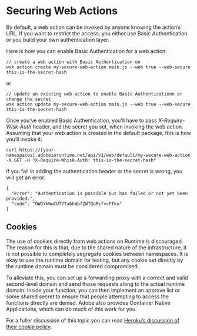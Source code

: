 # Securing Web Actions

By default, a web action can be invoked by anyone knowing the action&rsquo;s URL. If you want to restrict the access, you either use Basic Authentication or you build your own authentication layer.

Here is how you can enable Basic Authentication for a web action:
```
// create a web action with Basic Authentication on
wsk action create my-secure-web-action main.js --web true --web-secure this-is-the-secret-hash
```
or
```
// update an existing web action to enable Basic Authenticationn or change the secret
wsk action update my-secure-web-action main.js --web true --web-secure this-is-the-secret-hash
```

Once you&rsquo;ve enabled Basic Authentication, you&rsquo;ll have to pass *X-Require-Wisk-Auth* header, and the secret you set, when invoking the web action. Assuming that your web action is created in the default package, this is how you&rsquo;ll invoke it:
```
curl https://[your-namespaces].adobeioruntime.net/api/v1/web/default/my-secure-web-action -X GET -H "X-Require-Whisk-Auth: this-is-the-secret-hash"
```

If you fail in adding the authentication header or the secret is wrong, you will get an error:
```
{
  "error": "Authentication is possible but has failed or not yet been provided.",
  "code": "OWGYkWwCUT7Ta6hWpfZWTQqRsfvcFTku"
}
```

## Cookies

The use of cookies directly from web actions on Runtime is discouraged. The reason for this is that, due to the shared nature of the infrastructure, it is not possible to completely segregate cookies between namespaces. It is okay to use the runtime domain for testing, but any cookie set directly by the runtime domain must be considered compromised.

To alleviate this, you can set up a forwarding proxy with a correct and valid second-level domain and send those requests along to the actual runtime domain. Inside your function, you can then implement an approve list or some shared secret to ensure that people attempting to access the functions directly are denied. Adobe also provides Container Native Applications, which can do much of this work for you.

For a fuller discussion of this topic you can read [Heroku&rsquo;s discussion of their cookie policy](https://devcenter.heroku.com/articles/cookies-and-herokuapp-com).

